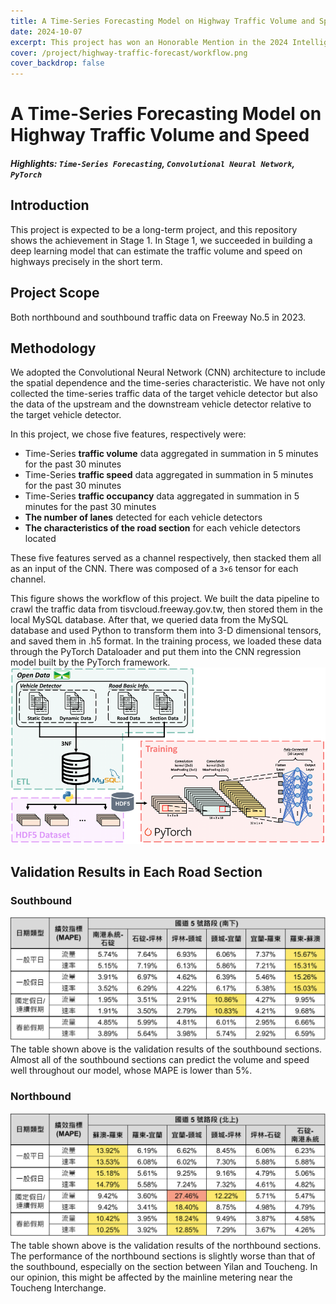 ```yaml
---
title: A Time-Series Forecasting Model on Highway Traffic Volume and Speed
date: 2024-10-07
excerpt: This project has won an Honorable Mention in the 2024 Intelligence Transportation Management Competition, held by the National Freeway Bureau, Ministry of Transportation and Communications, Taiwan.
cover: /project/highway-traffic-forecast/workflow.png
cover_backdrop: false
---
```


A Time-Series Forecasting Model on Highway Traffic Volume and Speed
===

##### Highlights: `Time-Series Forecasting`, `Convolutional Neural Network`, `PyTorch`

<!-- 指定不要背板 -->
<!-- <img src="/posts/shp-intro/tsp.png" alt="Shortest Hamiltonian Path" class="no-backdrop"> -->

## Introduction
This project is expected to be a long-term project, and this repository shows the achievement in Stage 1. In Stage 1, we succeeded in building a deep learning model that can estimate the traffic volume and speed on highways precisely in the short term.

## Project Scope
Both northbound and southbound traffic data on Freeway No.5 in 2023.

## Methodology
We adopted the Convolutional Neural Network (CNN) architecture to include the spatial dependence and the time-series characteristic. We have not only collected the time-series traffic data of the target vehicle detector but also the data of the upstream and the downstream vehicle detector relative to the target vehicle detector.

In this project, we chose five features, respectively were:
- Time-Series **traffic volume** data aggregated in summation in 5 minutes for the past 30 minutes
- Time-Series **traffic speed** data aggregated in summation in 5 minutes for the past 30 minutes
- Time-Series **traffic occupancy** data aggregated in summation in 5 minutes for the past 30 minutes
- **The number of lanes** detected for each vehicle detectors
- **The characteristics of the road section** for each vehicle detectors located

These five features served as a channel respectively, then stacked them all as an input of the CNN. There was composed of a `3×6` tensor for each channel.

This figure shows the workflow of this project. We built the data pipeline to crawl the traffic data from tisvcloud.freeway.gov.tw, then stored them in the local MySQL database. After that, we queried data from the MySQL database and used Python to transform them into 3-D dimensional tensors, and saved them in .h5 format. In the training process, we loaded these data through the PyTorch Dataloader and put them into the CNN regression model built by the PyTorch framework.
![project-structure](/project/highway-traffic-forecast/workflow.png)

## Validation Results in Each Road Section
### Southbound
![](/project/highway-traffic-forecast/validation_southbound.png)
The table shown above is the validation results of the southbound sections. Almost all of the southbound sections can predict the volume and speed well throughout our model, whose MAPE is lower than 5%. 

### Northbound
![](/project/highway-traffic-forecast/validation_northbound.png)
The table shown above is the validation results of the northbound sections. The performance of the northbound sections is slightly worse than that of the southbound, especially on the section between Yilan and Toucheng. In our opinion, this might be affected by the mainline metering near the Toucheng Interchange.
